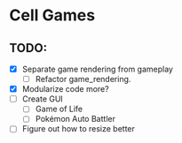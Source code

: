 # Cell Games

## TODO:
- [X] Separate game rendering from gameplay
    - [ ] Refactor game_rendering.
- [X] Modularize code more?
- [ ] Create GUI
    - [ ] Game of Life
    - [ ] Pokémon Auto Battler
- [ ] Figure out how to resize better

